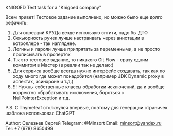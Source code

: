 KNIGOED
Test task for a "Knigoed company"

Всем привет! Тестовое задание выполнено, но можно было еще долго рефачить:

1. Для опреаций КРУДа везде использую энтити, надо бы ДТО
2. Секьюрность ручек лучше настраивать через аннотации в котроллере - так нагляднее.
3. Логины и пароли лучше припрятать за переменными, а не просто прописывать в пропертях
4. Т.к это тестовое задание, то никакого Git Flow - сразу одним коммитом в Мастер (в реалии так не делаю:)
5. Для сервиса вообще всегда нужно интерфейс создавать, так как по ходу много где может понадобится (например JDK Dynamic proxy в аспектах, асинхроне и т.д.)
6. !!! Нужны собственные классы обработки исключений, да и вообще корректно обрабатывать исключения, бороться с NullPointerException и т.д.

P.S. С Thymeleaf столкнулся впервые, поэтому для генерации страничек шаблона использовал ChatGPT

Author: Селезнев Сергей
Telegram: @Minsort
Email: minsort@yandex.ru
Tel: +7 (978) 8650499
